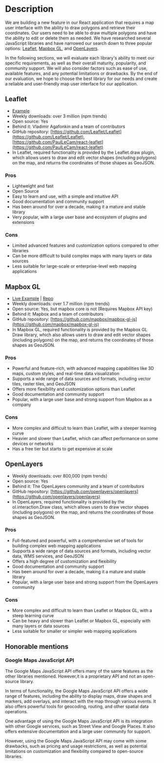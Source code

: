 # Description

We are building a new feature in our React application that requires a map user interface with the ability to draw polygons and retrieve their coordinates. Our users need to be able to draw multiple polygons and have the ability to edit or delete them as needed. We have researched several JavaScript libraries and have narrowed our search down to three popular options: [Leaflet](#leaflet), [Mapbox GL](#mapbox-gl), and [OpenLayers](#openlayers).

In the following sections, we will evaluate each library's ability to meet our specific requirements, as well as their overall maturity, popularity, and community support. We will also consider factors such as ease of use, available features, and any potential limitations or drawbacks. By the end of our evaluation, we hope to choose the best library for our needs and create a reliable and user-friendly map user interface for our application.

## Leaflet <a name="leaflet"></a>

- [Example](https://codesandbox.io/p/sandbox/react-leaflet-draw-i23riv)
- Weekly downloads: over 3 million (npm trends)
- Open source: Yes
- Behind it: Vladimir Agafonkin and a team of contributors
- GitHub repository: [https://github.com/Leaflet/Leaflet](https://github.com/Leaflet/Leaflet), [https://github.com/PaulLeCam/react-leaflet](https://github.com/PaulLeCam/react-leaflet)
- In Leaflet, required functionality is provided by the Leaflet.draw plugin, which allows users to draw and edit vector shapes (including polygons) on the map, and returns the coordinates of those shapes as GeoJSON.

### Pros

- Lightweight and fast
- Open Source
- Easy to learn and use, with a simple and intuitive API
- Good documentation and community support
- Has been around for over a decade, making it a mature and stable library
- Very popular, with a large user base and ecosystem of plugins and extensions

### Cons

- Limited advanced features and customization options compared to other libraries
- Can be more difficult to build complex maps with many layers or data sources
- Less suitable for large-scale or enterprise-level web mapping applications

## Mapbox GL <a name="mapbox-gl"></a>

- [Live Example](https://react-mapbox-draw.netlify.app/) | [Repo](https://github.com/borisa99/react-mapbox-draw)
- Weekly downloads: over 1.7 million (npm trends)
- Open source: Yes, but mapbox core is not (Requires Mapbox API key)
- Behind it: Mapbox and a team of contributors
- GitHub repository: [https://github.com/mapbox/mapbox-gl-js](https://github.com/mapbox/mapbox-gl-js)
- In Mapbox GL, required functionality is provided by the Mapbox GL Draw library, which also allows users to draw and edit vector shapes (including polygons) on the map, and returns the coordinates of those shapes as GeoJSON.

### Pros

- Powerful and feature-rich, with advanced mapping capabilities like 3D maps, custom styles, and real-time data visualization
- Supports a wide range of data sources and formats, including vector tiles, raster tiles, and GeoJSON
- Offers more flexibility and customization options than Leaflet
- Good documentation and community support
- Popular, with a large user base and strong support from Mapbox as a company

### Cons

- More complex and difficult to learn than Leaflet, with a steeper learning curve
- Heavier and slower than Leaflet, which can affect performance on some devices or networks
- Has a free tier but starts to get expensive at scale

## OpenLayers <a name="openlayers"></a>

- Weekly downloads: over 800,000 (npm trends)
- Open source: Yes
- Behind it: The OpenLayers community and a team of contributors
- GitHub repository: [https://github.com/openlayers/openlayers](https://github.com/openlayers/openlayers)
- In OpenLayers, required functionality is provided by the ol.interaction.Draw class, which allows users to draw vector shapes (including polygons) on the map, and returns the coordinates of those shapes as GeoJSON.

### Pros

- Full-featured and powerful, with a comprehensive set of tools for building complex web mapping applications
- Supports a wide range of data sources and formats, including vector data, WMS services, and GeoJSON
- Offers a high degree of customization and flexibility
- Good documentation and community support
- Has been around for over a decade, making it a mature and stable library
- Popular, with a large user base and strong support from the OpenLayers community

### Cons

- More complex and difficult to learn than Leaflet or Mapbox GL, with a steep learning curve
- Can be heavy and slower than Leaflet or Mapbox GL, especially with many layers or data sources
- Less suitable for smaller or simpler web mapping applications



## Honorable mentions

### Google Maps JavaScript API

The Google Maps JavaScript API offers many of the same features as the other libraries mentioned. However,it is a proprietary API and not an open-source library.

In terms of functionality, the Google Maps JavaScript API offers a wide range of features, including the ability to display maps, draw shapes and markers, add overlays, and interact with the map through various events. It also offers powerful tools for geocoding, routing, and other spatial data operations.

One advantage of using the Google Maps JavaScript API is its integration with other Google services, such as Street View and Google Places. It also offers extensive documentation and a large user community for support.

However, using the Google Maps JavaScript API may come with some drawbacks, such as pricing and usage restrictions, as well as potential limitations on customization and flexibility compared to open-source libraries.